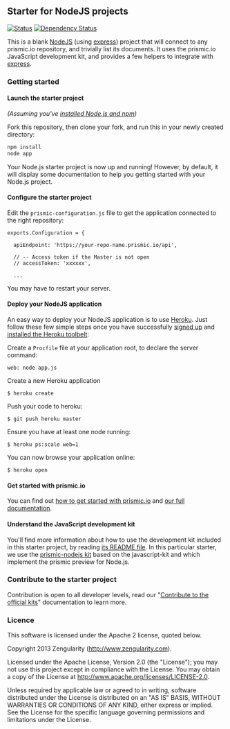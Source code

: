 ## Starter for NodeJS projects

[![Status](https://img.shields.io/travis/prismicio/nodejs-sdk/master.svg)](https://travis-ci.org/prismicio/nodejs-sdk)
[![Dependency Status](https://david-dm.org/prismicio/nodejs-sdk.svg)](https://david-dm.org/prismicio/nodejs-sdk)

This is a blank [NodeJS](http://nodejs.org/) (using [express](http://expressjs.com/)) project that will connect to any prismic.io repository, and trivially list its documents. It uses the prismic.io JavaScript development kit, and provides a few helpers to integrate with [express](http://expressjs.com/).

### Getting started

#### Launch the starter project

*(Assuming you've [installed Node.js and npm](http://www.joyent.com/blog/installing-node-and-npm/))*

Fork this repository, then clone your fork, and run this in your newly created directory:

```sh
npm install
node app
```

Your Node.js starter project is now up and running! However, by default, it will display some documentation to help you getting started with your Node.js project.

#### Configure the starter project

Edit the `prismic-configuration.js` file to get the application connected to the right repository:

```
exports.Configuration = {

  apiEndpoint: 'https://your-repo-name.prismic.io/api',

  // -- Access token if the Master is not open
  // accessToken: 'xxxxxx',

  ...
```

You may have to restart your server.

#### Deploy your NodeJS application

An easy way to deploy your NodeJS application is to use [Heroku](http://www.heroku.com). Just follow these few simple steps once you have successfully [signed up](https://id.heroku.com/signup/www-header) and [installed the Heroku toolbelt](https://toolbelt.heroku.com/):

Create a `Procfile` file at your application root, to declare the server command:

```
web: node app.js
```

Create a new Heroku application

```
$ heroku create
```

Push your code to heroku:

```
$ git push heroku master
```

Ensure you have at least one node running:

```
$ heroku ps:scale web=1
```

You can now browse your application online:

```
$ heroku open
```

#### Get started with prismic.io

You can find out [how to get started with prismic.io](https://prismic.io/quickstart#?lang=node) and [our full documentation](https://prismic.io/docs).

#### Understand the JavaScript development kit

You'll find more information about how to use the development kit included in this starter project, by reading [its README file](https://github.com/prismicio/javascript-kit/blob/master/README.md).
In this particular starter, we use the [prismic-nodejs kit](https://github.com/prismicio/prismic-nodejs/blob/master/README.md) based on the javascript-kit and which implement the prismic preview for Node.js.

### Contribute to the starter project

Contribution is open to all developer levels, read our "[Contribute to the official kits](https://prismic.io/docs/legacy/documentation/contribute-to-official-kits)" documentation to learn more.

### Licence

This software is licensed under the Apache 2 license, quoted below.

Copyright 2013 Zengularity (http://www.zengularity.com).

Licensed under the Apache License, Version 2.0 (the "License"); you may not use this project except in compliance with the License. You may obtain a copy of the License at http://www.apache.org/licenses/LICENSE-2.0.

Unless required by applicable law or agreed to in writing, software distributed under the License is distributed on an "AS IS" BASIS, WITHOUT WARRANTIES OR CONDITIONS OF ANY KIND, either express or implied. See the License for the specific language governing permissions and limitations under the License.
